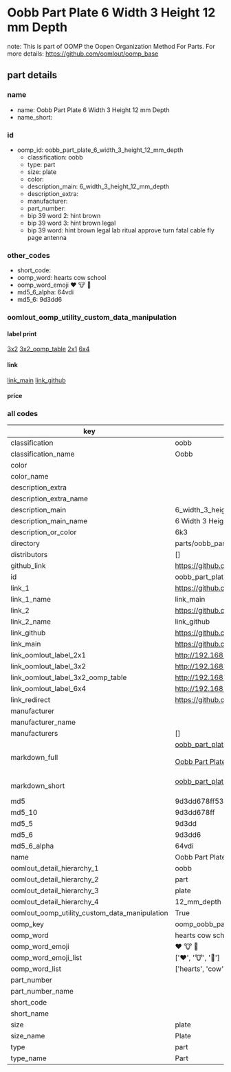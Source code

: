 # Oobb Part Plate 6 Width 3 Height 12 mm Depth  

note: This is part of OOMP the Oopen Organization Method For Parts. For more details: https://github.com/oomlout/oomp_base

##  part details
  







### name
* name: Oobb Part Plate 6 Width 3 Height 12 mm Depth
* name_short: 
### id
* oomp_id: oobb_part_plate_6_width_3_height_12_mm_depth
  * classification: oobb
  * type: part
  * size: plate
  * color: 
  * description_main: 6_width_3_height_12_mm_depth
  * description_extra: 
  * manufacturer: 
  * part_number: 
  * bip 39 word 2: hint brown
  * bip 39 word 3: hint brown legal
  * bip 39 word: hint brown legal lab ritual approve turn fatal cable fly page antenna

### other_codes
* short_code: 
* oomp_word: hearts cow school
* oomp_word_emoji :hearts: :cow: :school:
* md5_6_alpha: 64vdi
* md5_6: 9d3dd6






### oomlout_oomp_utility_custom_data_manipulation
#### label print
[3x2](http://192.168.1.245:1112/?label=oomp%2064vdi)
[3x2_oomp_table](http://192.168.1.108:1112/?label=oomp%2064vdi)
[2x1](http://192.168.1.242:1112/?label=oomp%2064vdi)
[6x4](http://192.168.1.55:1112/?label=oomp%2064vdi)    

#### link

[link_main](https://github.com/oomlout/oomlout_oomp_version_1_messy/tree/main/parts/oobb_part_plate_6_width_3_height_12_mm_depth) [link_github](https://github.com/oomlout/oomlout_oomp_version_1_messy/tree/main/parts/oobb_part_plate_6_width_3_height_12_mm_depth)                             

#### price







### all codes 
| key | value |  
| --- | --- |  
| classification | oobb |  
| classification_name | Oobb |  
| color |  |  
| color_name |  |  
| description_extra |  |  
| description_extra_name |  |  
| description_main | 6_width_3_height_12_mm_depth |  
| description_main_name | 6 Width 3 Height 12 mm Depth |  
| description_or_color | 6k3 |  
| directory | parts/oobb_part_plate_6_width_3_height_12_mm_depth |  
| distributors | [] |  
| github_link | https://github.com/oomlout/oomlout_oomp_part_src/tree/main/parts/oobb_part_plate_6_width_3_height_12_mm_depth |  
| id | oobb_part_plate_6_width_3_height_12_mm_depth |  
| link_1 | https://github.com/oomlout/oomlout_oomp_version_1_messy/tree/main/parts/oobb_part_plate_6_width_3_height_12_mm_depth |  
| link_1_name | link_main |  
| link_2 | https://github.com/oomlout/oomlout_oomp_version_1_messy/tree/main/parts/oobb_part_plate_6_width_3_height_12_mm_depth |  
| link_2_name | link_github |  
| link_github | https://github.com/oomlout/oomlout_oomp_version_1_messy/tree/main/parts/oobb_part_plate_6_width_3_height_12_mm_depth |  
| link_main | https://github.com/oomlout/oomlout_oomp_version_1_messy/tree/main/parts/oobb_part_plate_6_width_3_height_12_mm_depth |  
| link_oomlout_label_2x1 | http://192.168.1.242:1112/?label=oomp%2064vdi |  
| link_oomlout_label_3x2 | http://192.168.1.245:1112/?label=oomp%2064vdi |  
| link_oomlout_label_3x2_oomp_table | http://192.168.1.108:1112/?label=oomp%2064vdi |  
| link_oomlout_label_6x4 | http://192.168.1.55:1112/?label=oomp%2064vdi |  
| link_redirect | https://github.com/oomlout/oomlout_oomp_version_1_messy/tree/main/parts/oobb_part_plate_6_width_3_height_12_mm_depth |  
| manufacturer |  |  
| manufacturer_name |  |  
| manufacturers | [] |  
| markdown_full | [oobb_part_plate_6_width_3_height_12_mm_depth](none)<br>[](none)<br>[Oobb Part Plate 6 Width 3 Height 12 Mm Depth](none)<br><br> |  
| markdown_short | [oobb_part_plate_6_width_3_height_12_mm_depth](none)<br><br> |  
| md5 | 9d3dd678ff539d582b5d47c0fec7435e |  
| md5_10 | 9d3dd678ff |  
| md5_5 | 9d3dd |  
| md5_6 | 9d3dd6 |  
| md5_6_alpha | 64vdi |  
| name | Oobb Part Plate 6 Width 3 Height 12 mm Depth |  
| oomlout_detail_hierarchy_1 | oobb |  
| oomlout_detail_hierarchy_2 | part |  
| oomlout_detail_hierarchy_3 | plate |  
| oomlout_detail_hierarchy_4 | 12_mm_depth |  
| oomlout_oomp_utility_custom_data_manipulation | True |  
| oomp_key | oomp_oobb_part_plate_6_width_3_height_12_mm_depth |  
| oomp_word | hearts cow school |  
| oomp_word_emoji | :hearts: :cow: :school: |  
| oomp_word_emoji_list | [':hearts:', ':cow:', ':school:'] |  
| oomp_word_list | ['hearts', 'cow', 'school'] |  
| part_number |  |  
| part_number_name |  |  
| short_code |  |  
| short_name |  |  
| size | plate |  
| size_name | Plate |  
| type | part |  
| type_name | Part |  
